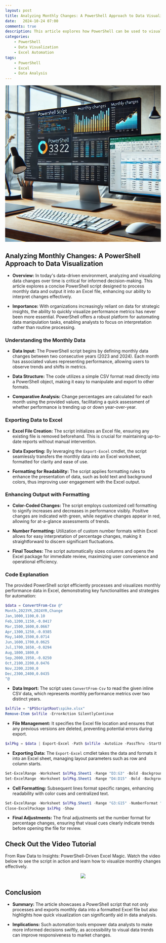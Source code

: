 ```yaml
---
layout: post
title: Analyzing Monthly Changes: A PowerShell Approach to Data Visualization
date:   2024-10-24 07:00
comments: true
description: This article explores how PowerShell can be used to visualize monthly data changes through Excel, emphasizing its applications in data analysis.
categories:
    - PowerShell
    - Data Visualization
    - Excel Automation
tags:
    - PowerShell
    - Excel
    - Data Analysis
---
```


![alt text](</images/posts/Analyzing-Monthly-Changes-A-PowerShell-Approach-to-Data Visualization.png>)

## Analyzing Monthly Changes: A PowerShell Approach to Data Visualization

- **Overview:** In today's data-driven environment, analyzing and visualizing data changes over time is critical for informed decision-making. This article explores a concise PowerShell script designed to process monthly data and output it into an Excel file, enhancing our ability to interpret changes effectively.

- **Importance:** With organizations increasingly reliant on data for strategic insights, the ability to quickly visualize performance metrics has never been more essential. PowerShell offers a robust platform for automating data manipulation tasks, enabling analysts to focus on interpretation rather than routine processing.

### Understanding the Monthly Data

- **Data Input:** The PowerShell script begins by defining monthly data changes between two consecutive years (2023 and 2024). Each month has associated values representing performance, allowing users to observe trends and shifts in metrics.

- **Data Structure:** The code utilizes a simple CSV format read directly into a PowerShell object, making it easy to manipulate and export to other formats.

- **Comparative Analysis:** Change percentages are calculated for each month using the provided values, facilitating a quick assessment of whether performance is trending up or down year-over-year.

### Exporting Data to Excel

- **Excel File Creation:** The script initializes an Excel file, ensuring any existing file is removed beforehand. This is crucial for maintaining up-to-date reports without manual intervention.

- **Data Exporting:** By leveraging the `Export-Excel` cmdlet, the script seamlessly transfers the monthly data into an Excel worksheet, formatted for clarity and ease of use.

- **Formatting for Readability:** The script applies formatting rules to enhance the presentation of data, such as bold text and background colors, thus improving user engagement with the Excel output.

### Enhancing Output with Formatting

- **Color-Coded Changes:** The script employs customized cell formatting to signify increases and decreases in performance visibly. Positive changes are indicated with green, while negative changes appear in red, allowing for at-a-glance assessments of trends.

- **Number Formatting:** Utilization of custom number formats within Excel allows for easy interpretation of percentage changes, making it straightforward to discern significant fluctuations.

- **Final Touches:** The script automatically sizes columns and opens the Excel package for immediate review, maximizing user convenience and operational efficiency.

### Code Explanation

The provided PowerShell script efficiently processes and visualizes monthly performance data in Excel, demonstrating key functionalities and strategies for automation:

```powershell
$data = ConvertFrom-Csv @"
Month,2023YR,2024YR,Change
Jan,1000,1100,0.10
Feb,1200,1150,-0.0417
Mar,1500,1600,0.0667
Apr,1300,1250,-0.0385
May,1400,1500,0.0714
Jun,1600,1700,0.0625
Jul,1700,1650,-0.0294
Aug,1800,1800,0
Sep,2000,1950,-0.0250
Oct,2100,2200,0.0476
Nov,2200,2200,0
Dec,2300,2400,0.0435
"@
```
- **Data Import:** The script uses `ConvertFrom-Csv` to read the given inline CSV data, which represents monthly performance metrics over two distinct years.

```powershell
$xlfile = "$PSScriptRoot\spike.xlsx"
Remove-Item $xlfile -ErrorAction SilentlyContinue
```
- **File Management:** It specifies the Excel file location and ensures that any previous versions are deleted, preventing potential errors during export.

```powershell
$xlPkg = $data | Export-Excel -Path $xlfile -AutoSize -PassThru -StartRow 3 -StartColumn 4
```
- **Exporting Data:** The `Export-Excel` cmdlet takes the data and formats it into an Excel sheet, managing layout parameters such as row and column starts.

```powershell
Set-ExcelRange -Worksheet $xlPkg.Sheet1 -Range "D3:G3" -Bold -BackgroundColor LightGreen -HorizontalAlignment Center
Set-ExcelRange -Worksheet $xlPkg.Sheet1 -Range "D4:D15" -Bold -BackgroundColor LightBlue -HorizontalAlignment Center
```
- **Cell Formatting:** Subsequent lines format specific ranges, enhancing readability with color cues and centralized text.

```powershell
Set-ExcelRange -Worksheet $xlPkg.Sheet1 -Range "G3:G15" -NumberFormat "[color10]0.0#%▲;[red]0.0#%▼;[blue]0.0#% ▬" -AutoSize
Close-ExcelPackage $xlPkg -Show
```
- **Final Adjustments:** The final adjustments set the number format for percentage changes, ensuring that visual cues clearly indicate trends before opening the file for review.

## Check Out the Video Tutorial

From Raw Data to Insights: PowerShell-Driven Excel Magic. Watch the video below to see the script in action and learn how to visualize monthly changes effectively.

<center><a href="https://youtu.be/jUzYlmbOS9o"><img src="https://img.youtube.com/vi/jUzYlmbOS9o/0.jpg" width="350"></a></center>

## Conclusion

- **Summary:** The article showcases a PowerShell script that not only processes and exports monthly data into a formatted Excel file but also highlights how quick visualization can significantly aid in data analysis.

- **Implications:** Such automation tools empower data analysts to make more informed decisions swiftly, as accessibility to visual data trends can improve responsiveness to market changes.
